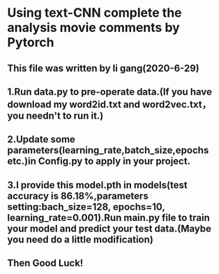 # Using text-CNN complete the analysis movie comments by Pytorch
## This file was written by li gang(2020-6-29)
## 1.Run data.py to pre-operate data.(If you have download my word2id.txt and word2vec.txt，you needn't to run it.)
## 2.Update some parameters(learning_rate,batch_size,epochs etc.)in Config.py to apply in your project.
## 3.I provide this model.pth in models(test accuracy is 86.18%,parameters setting:bach_size=128, epochs=10, learning_rate=0.001).Run main.py file to train your model and predict your test data.(Maybe you need do a little modification)
## Then Good Luck!
